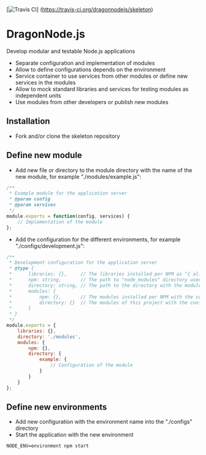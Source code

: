 [![Travis CI](https://travis-ci.org/dragonnodejs/skeleton.svg?branch=master "Travis CI")]
    (https://travis-ci.org/dragonnodejs/skeleton)

# DragonNode.js
Develop modular and testable Node.js applications
- Separate configuration and implementation of modules
- Allow to define configurations depends on the environment
- Service container to use services from other modules or define new services in the modules
- Allow to mock standard libraries and services for testing modules as independent units
- Use modules from other developers or publish new modules

## Installation
- Fork and/or clone the skeleton repository

## Define new module
- Add new file or directory to the module directory with the name of the new module, for example "./modules/example.js":
```javascript
/**
 * Example module for the application server
 * @param config
 * @param services
 */
module.exports = function(config, services) {
    // Implementation of the module
};
```
- Add the configuration for the different environments, for example "./configs/development.js":
```javascript
/**
 * Development configuration for the application server
 * @type {
 *      libraries: {},     // The libraries installed per NPM as "{ alias: name }"
 *      npm: string,       // The path to "node_modules" directory used for the libraries and modules installed per NPM
 *      directory: string, // The path to the directory with the modules of this project
 *      modules: {
 *          npm: {},       // The modules installed per NPM with the configurations as "{ name: config }"
 *          directory: {}  // The modules of this project with the configurations as "{ name: config }"
 *      }
 * }
 */
module.exports = {
    libraries: {},
    directory: './modules',
    modules: {
        npm: {},
        directory: {
            example: {
                // Configuration of the module
            }
        }
    }
};
```

## Define new environments
- Add new configuration with the environment name into the "./configs" directory
- Start the application with the new environment
```
NODE_ENV=environment npm start
```
